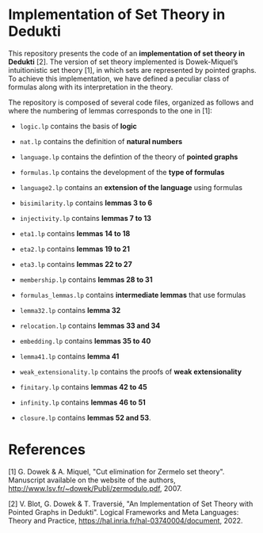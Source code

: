 # Implementation of Set Theory in Dedukti

This repository presents the code of an **implementation of set theory in Dedukti** [2]. The version of set theory implemented is Dowek-Miquel’s intuitionistic set theory [1], in which sets are represented by pointed graphs. To achieve this implementation, we have defined a peculiar class of formulas along with its interpretation in the theory. 

The repository is composed of several code files, organized as follows and where the numbering of lemmas corresponds to the one in [1]:

- `logic.lp` contains the basis of **logic**

- `nat.lp` contains the definition of **natural numbers**

- `language.lp` contains the defintion of the theory of **pointed graphs**

- `formulas.lp` contains the development of the **type of formulas**

- `language2.lp` contains an **extension of the language** using formulas

- `bisimilarity.lp` contains **lemmas 3 to 6**

- `injectivity.lp` contains **lemmas 7 to 13**

- `eta1.lp` contains **lemmas 14 to 18**

- `eta2.lp` contains **lemmas 19 to 21**

- `eta3.lp` contains **lemmas 22 to 27**

- `membership.lp` contains **lemmas 28 to 31**

- `formulas_lemmas.lp` contains **intermediate lemmas** that use formulas

- `lemma32.lp` contains **lemma 32**

- `relocation.lp` contains **lemmas 33 and 34**

- `embedding.lp` contains **lemmas 35 to 40**

- `lemma41.lp` contains **lemma 41**

- `weak_extensionality.lp` contains the proofs of **weak extensionality**

- `finitary.lp` contains **lemmas 42 to 45**

- `infinity.lp` contains **lemmas 46 to 51**

- `closure.lp` contains **lemmas 52 and 53**.


# References

[1] G. Dowek & A. Miquel, "Cut elimination for Zermelo set theory". Manuscript available on the website of the authors, http://www.lsv.fr/~dowek/Publi/zermodulo.pdf, 2007.

[2] V. Blot, G. Dowek & T. Traversié, "An Implementation of Set Theory with Pointed Graphs in Dedukti". Logical Frameworks and Meta Languages: Theory and Practice, https://hal.inria.fr/hal-03740004/document, 2022.
